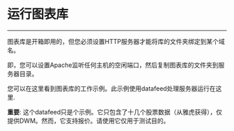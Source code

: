 # 运行图表库

---

图表库是开箱即用的，但您必须设置HTTP服务器才能将库的文件夹绑定到某个域名。

即，您可以设置Apache监听任何主机的空闲端口，然后复制图表库的文件夹到服务器目录。

您可以在这里看到图表库的工作示例。此示例使用datafeed处理服务器运行在这里.

**重要**: 这个datafeed只是个示例。它只包含了十几个股票数据（从雅虎获得），仅提供DWM。然而，它支持报价。请使用它仅用于测试目的。


